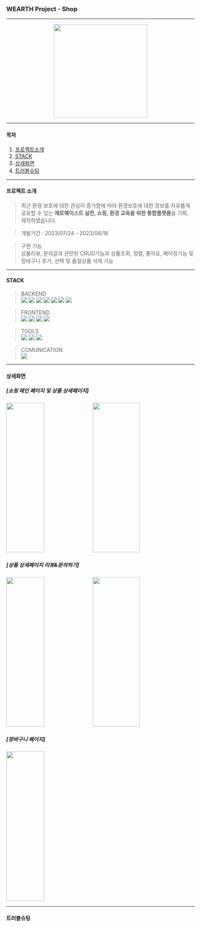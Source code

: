 ### WEARTH Project - Shop
---
<p align="center">
  <img src="https://github.com/jiyoung3725/WearthProjectShop/assets/130877885/45ad8ec1-a873-46f8-85a6-d8af76f36637" width="250" >
</p>

---
#### 목차
1. [프로젝트소개](#프로젝트-소개)
2. [STACK](#stack)
3. [상세화면](#상세화면)
4. [트러블슈팅](#트러블슈팅)

---
#### 프로젝트 소개 

> 최근 환경 보호에 대한 관심이 증가함에 따라 환경보호에 대한 정보를 자유롭게 공유할 수 있는 **제로웨이스트 실천, 쇼핑, 환경 교육을 위한 통합플랫폼**을 기획, 제작하였습니다.

> 개발기간 : 2023/07/24 - 2023/08/18

> 구현 기능 <br>
상품리뷰, 문의글과 관련된 CRUD기능과 상품조회, 정렬, 좋아요, 페이징기능 및 장바구니 추가, 선택 및 품절상품 삭제 기능

---
#### STACK

> BACKEND <br>
  <img src="https://img.shields.io/badge/java-007396?style=for-the-badge&logo=java&logoColor=white"> <img src="https://img.shields.io/badge/apachetomcat-F8DC75?style=for-the-badge&logo=apachetomcat&logoColor=white"> <img src="https://img.shields.io/badge/apachemaven-C71A36?style=for-the-badge&logo=apachemaven&logoColor=white"> <img src="https://img.shields.io/badge/jquery-0769AD?style=for-the-badge&logo=jquery&logoColor=white"> <img src="https://img.shields.io/badge/oracle-F80000?style=for-the-badge&logo=oracle&logoColor=white"> <img src="https://img.shields.io/badge/mybatis-000000?style=for-the-badge&logo=&logoColor=white"> <img src="https://img.shields.io/badge/ajax-0769AD?style=for-the-badge&logo=&logoColor=white">

  
> FRONTEND <br>
<img src="https://img.shields.io/badge/bootstrap-7952B3?style=for-the-badge&logo=bootstrap&logoColor=white"> <img src="https://img.shields.io/badge/css3-1572B6?style=for-the-badge&logo=css3&logoColor=white"> <img src="https://img.shields.io/badge/figma-F24E1E?style=for-the-badge&logo=figma&logoColor=white"> <img src="https://img.shields.io/badge/html5-E34F26?style=for-the-badge&logo=html5&logoColor=white">


> TOOLS <br>
<img src="https://img.shields.io/badge/springboot-6DB33F?style=for-the-badge&logo=springboot&logoColor=white"> <img src="https://img.shields.io/badge/git-F05032?style=for-the-badge&logo=git&logoColor=white"> <img src="https://img.shields.io/badge/github-181717?style=for-the-badge&logo=github&logoColor=white">  

> COMUNICATION <br>
> <img src="https://img.shields.io/badge/Notion-000000?style=for-the-badge&logo=notion&logoColor=white">

---
#### 상세화면
##### [쇼핑 메인 페이지 및 상품 상세페이지]
<img width="45%" height="400px" src="https://github.com/jiyoung3725/WearthProjectShop/assets/130877885/228b2955-ac55-4e2a-92ea-df585579bf4f"> <img width="50%" height="400px" src="https://github.com/jiyoung3725/WearthProjectShop/assets/130877885/9e86e358-8978-47f9-b6ec-ce16d053a42b">


##### [상품 상세페이지 리뷰&문의하기] 
<img  width="45%"  height="400px" src="https://github.com/jiyoung3725/WearthProjectShop/assets/130877885/8e59f2cf-3667-4ad4-ad30-e8599c5e1b5e"> <img width="50%"  width="45%"  height="400px" src="https://github.com/jiyoung3725/WearthProjectShop/assets/130877885/19c97eca-7871-447d-977d-31c70333e0c2">




##### [장바구니 페이지]
<img width="45%"  height="400px" src="https://github.com/jiyoung3725/WearthProjectShop/assets/130877885/dc9118dc-5fc3-4060-bef7-003dc016a2fd">

---
#### 트러블슈팅

